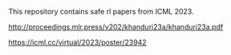 This repository contains safe rl papers from ICML 2023.

http://proceedings.mlr.press/v202/khanduri23a/khanduri23a.pdf

https://icml.cc/virtual/2023/poster/23942
